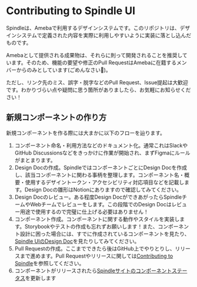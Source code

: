 # Contributing to Spindle UI

Spindleは、Amebaで利用するデザインシステムです。このリポジトリは、デザインシステムで定義された内容を実際に利用しやすいように実装に落とし込んだものです。

Amebaとして提供される成果物は、それらに則って開発されることを推奨しています。そのため、機能の要望や修正のPull RequestはAmebaに在籍するメンバーからのみとしています(ごめんなさい🙇)。

ただし、リンク先のミス、誤字・脱字などのPull Request、Issue提起は大歓迎です。わかりづらい点や疑問に思う箇所がありましたら、お気軽にお知らせください！

## 新規コンポーネントの作り方

新規コンポーネントを作る際には大まかに以下のフローを辿ります。

1. コンポーネント命名・利用方法などのドキュメント化。通常これはSlackやGitHub Discussionsなどをきっかけに作業が開始され、まずFigmaにルールがまとまります。
2. Design Docの作成。SpindleではコンポーネントごとにDesign Docを作成し、該当コンポーネントに関わる事柄を整理します。コンポーネント名・概要・使用するデザイントークン・アクセシビリティ対応項目などを記載します。Design Docの雛形はNotionにありますので確認してみてください。
3. Design Docのレビュー。ある程度Design DocができあがったらSpindleチームやWebチームでレビューをします。この段階でのDesign Docはレビュー用途で使用するので完璧に仕上げる必要はありません！
4. コンポーネント作成。コンポーネントに関する動作やスタイルを実装します。Storybookやテストの作成も忘れずお願いします！また、コンポーネント設計に困った場合には、すでに作成されているコンポーネントを見たり、[Spindle UIのDesign Doc](/packages/spindle-ui/docs/design-doc.md)を見たりしてみてください。
5. Pull Requestの作成。ここまでできたら後はGitHub上でやりとりし、リリースまで進めます。Pull Requestやリリースに関しては[Contributing to Spindle](/CONTRIBUTING.md)を参照してください。
6. コンポーネントがリリースされたら[Spindleサイトのコンポーネントステータス](https://spindle.ameba.design/components/status/)を更新します
